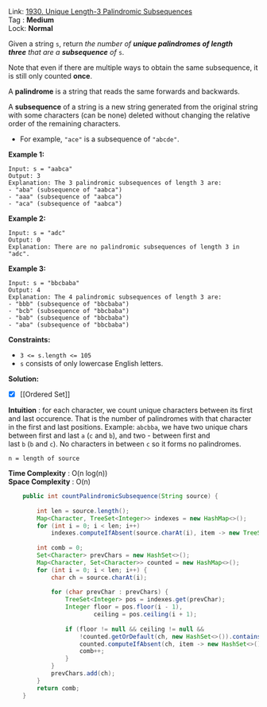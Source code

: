Link: [1930. Unique Length-3 Palindromic Subsequences](https://leetcode.com/problems/unique-length-3-palindromic-subsequences/) <br>
Tag : **Medium**<br>
Lock: **Normal**

Given a string `s`, return _the number of **unique palindromes of length three** that are a **subsequence** of_ `s`.

Note that even if there are multiple ways to obtain the same subsequence, it is still only counted **once**.

A **palindrome** is a string that reads the same forwards and backwards.

A **subsequence** of a string is a new string generated from the original string with some characters (can be none) deleted without changing the relative order of the remaining characters.

-   For example, `"ace"` is a subsequence of `"abcde"`.

**Example 1:**
```
Input: s = "aabca"
Output: 3
Explanation: The 3 palindromic subsequences of length 3 are:
- "aba" (subsequence of "aabca")
- "aaa" (subsequence of "aabca")
- "aca" (subsequence of "aabca")
```

**Example 2:**
```
Input: s = "adc"
Output: 0
Explanation: There are no palindromic subsequences of length 3 in "adc".
```

**Example 3:**
```
Input: s = "bbcbaba"
Output: 4
Explanation: The 4 palindromic subsequences of length 3 are:
- "bbb" (subsequence of "bbcbaba")
- "bcb" (subsequence of "bbcbaba")
- "bab" (subsequence of "bbcbaba")
- "aba" (subsequence of "bbcbaba")
```

**Constraints:**
-   `3 <= s.length <= 105`
-   `s` consists of only lowercase English letters.

**Solution:**
- [x]  [[Ordered Set]] 

**Intuition** :
for each character, we count unique characters between its first and last occurence. That is the number of palindromes with that character in the first and last positions.
Example: `abcbba`, we have two unique chars between first and last `a` (`c` and `b`), and two - between first and last `b` (`b` and `c`). No characters in between `c` so it forms no palindromes.

```
n = length of source
```
**Time Complexity** : O(n log(n))<br>
**Space Complexity** : O(n)

```java
    public int countPalindromicSubsequence(String source) {
        
        int len = source.length();
        Map<Character, TreeSet<Integer>> indexes = new HashMap<>();
        for (int i = 0; i < len; i++)
            indexes.computeIfAbsent(source.charAt(i), item -> new TreeSet<>()).add(i);
        
        int comb = 0;
        Set<Character> prevChars = new HashSet<>();
        Map<Character, Set<Character>> counted = new HashMap<>();
        for (int i = 0; i < len; i++) {
            char ch = source.charAt(i);
            
            for (char prevChar : prevChars) {
                TreeSet<Integer> pos = indexes.get(prevChar);
                Integer floor = pos.floor(i - 1),
                        ceiling = pos.ceiling(i + 1);
                
                if (floor != null && ceiling != null && 
                    !counted.getOrDefault(ch, new HashSet<>()).contains(prevChar)) {
                    counted.computeIfAbsent(ch, item -> new HashSet<>()).add(prevChar);
                    comb++;
                }
            }
            prevChars.add(ch);
        }
        return comb;
    }
```
